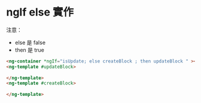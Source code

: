 # ngIf else 實作

注意：
- else 是 false 
- then 是 true

```html
<ng-container *ngIf="isUpdate; else createBlock ; then updateBlock " ></ng-container>
<ng-template #updateBlock>
    
</ng-template>
<ng-template #createBlock>
    
</ng-template>
```